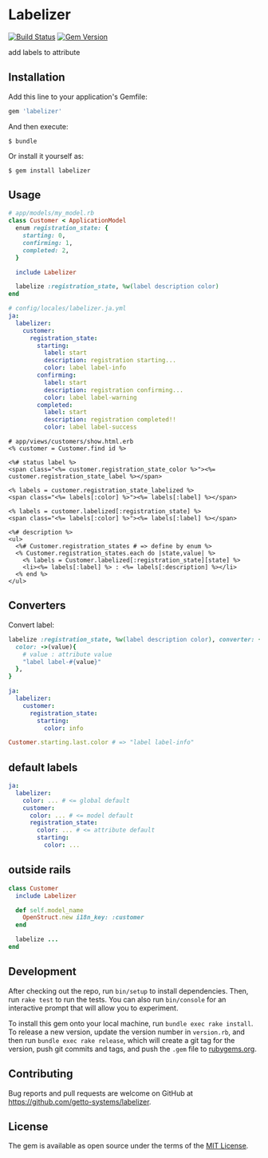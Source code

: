 # Labelizer

[![Build Status](https://travis-ci.org/getto-systems/labelizer.svg?branch=master)](https://travis-ci.org/getto-systems/labelizer)
[![Gem Version](https://badge.fury.io/rb/labelizer.svg)](https://badge.fury.io/rb/labelizer)

add labels to attribute

## Installation

Add this line to your application's Gemfile:

```ruby
gem 'labelizer'
```

And then execute:

    $ bundle

Or install it yourself as:

    $ gem install labelizer

## Usage

```ruby
# app/models/my_model.rb
class Customer < ApplicationModel
  enum registration_state: {
    starting: 0,
    confirming: 1,
    completed: 2,
  }

  include Labelizer

  labelize :registration_state, %w(label description color)
end
```

```yaml
# config/locales/labelizer.ja.yml
ja:
  labelizer:
    customer:
      registration_state:
        starting:
          label: start
          description: registration starting...
          color: label label-info
        confirming:
          label: start
          description: registration confirming...
          color: label label-warning
        completed:
          label: start
          description: registration completed!!
          color: label label-success
```

```erb
# app/views/customers/show.html.erb
<% customer = Customer.find id %>

<%# status label %>
<span class="<%= customer.registration_state_color %>"><%= customer.registration_state_label %></span>

<% labels = customer.registration_state_labelized %>
<span class="<%= labels[:color] %>"><%= labels[:label] %></span>

<% labels = customer.labelized[:registration_state] %>
<span class="<%= labels[:color] %>"><%= labels[:label] %></span>

<%# description %>
<ul>
  <%# Customer.registration_states # => define by enum %>
  <% Customer.registration_states.each do |state,value| %>
    <% labels = Customer.labelized[:registration_state][state] %>
    <li><%= labels[:label] %> : <%= labels[:description] %></li>
  <% end %>
</ul>
```

## Converters

Convert label:

```ruby
labelize :registration_state, %w(label description color), converter: {
  color: ->(value){
    # value : attribute value
    "label label-#{value}"
  },
}
```

```yaml
ja:
  labelizer:
    customer:
      registration_state:
        starting:
          color: info
```

```ruby
Customer.starting.last.color # => "label label-info"
```

## default labels

```yaml
ja:
  labelizer:
    color: ... # <= global default
    customer:
      color: ... # <= model default
      registration_state:
        color: ... # <= attribute default
        starting:
          color: ...
```

## outside rails

```ruby
class Customer
  include Labelizer

  def self.model_name
    OpenStruct.new i18n_key: :customer
  end

  labelize ...
end
```


## Development

After checking out the repo, run `bin/setup` to install dependencies. Then, run `rake test` to run the tests. You can also run `bin/console` for an interactive prompt that will allow you to experiment.

To install this gem onto your local machine, run `bundle exec rake install`. To release a new version, update the version number in `version.rb`, and then run `bundle exec rake release`, which will create a git tag for the version, push git commits and tags, and push the `.gem` file to [rubygems.org](https://rubygems.org).

## Contributing

Bug reports and pull requests are welcome on GitHub at https://github.com/getto-systems/labelizer.


## License

The gem is available as open source under the terms of the [MIT License](http://opensource.org/licenses/MIT).

